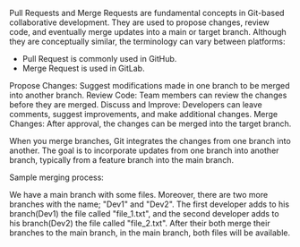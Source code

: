 Pull Requests and Merge Requests are fundamental concepts in Git-based collaborative development. They are used to propose changes, review code, and eventually merge updates into a main or target branch. Although they are conceptually similar, the terminology can vary between platforms:

- Pull Request is commonly used in GitHub.
- Merge Request is used in GitLab.

Propose Changes: Suggest modifications made in one branch to be merged into another branch.
Review Code: Team members can review the changes before they are merged.
Discuss and Improve: Developers can leave comments, suggest improvements, and make additional changes.
Merge Changes: After approval, the changes can be merged into the target branch.

When you merge branches, Git integrates the changes from one branch into another. The goal is to incorporate updates from one branch into another branch, typically from a feature branch into the main branch.

Sample merging process:

We have a main branch with some files. Moreover, there are two more branches with the name; "Dev1" and "Dev2".
The first developer adds to his branch(Dev1) the file called "file_1.txt", and the second developer adds to his branch(Dev2) the file called "file_2.txt".
After their both merge their branches to the main branch, in the main branch, both files will be available.
